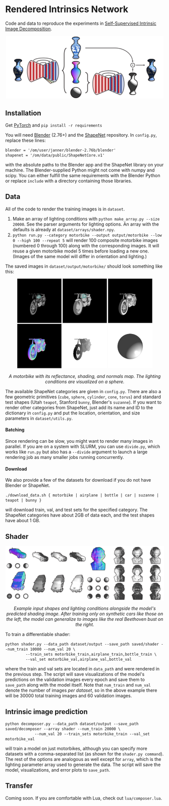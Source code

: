 # Rendered Intrinsics Network
Code and data to reproduce the experiments in [Self-Supervised Intrinsic Image Decomposition](http://people.csail.mit.edu/janner/papers/intrinsic_nips_2017.pdf).

<p align="center">
    <img src='git/figures/intrinsic.png' width='500'/>
</p>

## Installation
Get [PyTorch](http://pytorch.org/) and `pip install -r requirements`

You will need [Blender](https://www.blender.org/) (2.76+) and the [ShapeNet](https://www.shapenet.org/) repository. In `config.py`, replace these lines:
```
blender = '/om/user/janner/blender-2.76b/blender'
shapenet = '/om/data/public/ShapeNetCore.v1'
```
with the absolute paths to the Blender app and the ShapeNet library on your machine. The Blender-supplied Python might not come with numpy and scipy. You can either fulfill the same requirements with the Blender Python or replace `include` with a directory containing those libraries. 

## Data

All of the code to render the training images is in `dataset`. 
1. Make an array of lighting conditions with `python make_array.py --size 20000`. See the parser arguments for lighting options. An array with the defaults is already at `dataset/arrays/shader.npy`.
2. `python run.py --category motorbike --output output/motorbike --low 0 --high 100 --repeat 5` will render 100 composite motorbike images (numbered 0 through 100) along with the corresponding images. It will reuse a given motorbike model 5 times before loading a new one. (Images of the same model will differ in orientation and lighting.) 

The saved images in `dataset/output/motorbike/` should look something like this:

<p align="center">
    <img src='git/shapenet/96_composite.png' width='140'/>
    <img src='git/shapenet/96_albedo.png' width='140'/>
    <img src='git/shapenet/96_shading.png' width='140'/>
    <img src='git/shapenet/96_normals.png' width='140'/>
    <img src='git/shapenet/96_depth.png' width='140'/>
    <img src='git/shapenet/96_lights.png' width='140'/> 
</p>
<p align="center">
    <em> A motorbike with its reflectance, shading, and normals map. The lighting conditions are visualized on a sphere.</em>
</p>

The available ShapeNet categories are given in `config.py`. There are also a few geometric primitives (`cube`, `sphere`, `cylinder`, `cone`, `torus`) and standard test shapes (Utah `teapot`, Stanford `bunny`, Blender's `suzanne`). If you want to render other categories from ShapeNet, just add its name and ID to the dictionary in `config.py` and put the location, orientation, and size parameters in `dataset/utils.py`.

#### Batching
Since rendering can be slow, you might want to render many images in parallel. If you are on a system with SLURM, you can use `divide.py`, which works like `run.py` but also has a `--divide` argument to launch a large rendering job as many smaller jobs running concurrently.

#### Download
We also provide a few of the datasets for download if you do not have Blender or ShapeNet. 
```
./download_data.sh { motorbike | airplane | bottle | car | suzanne | teapot | bunny }
``` 
will download train, val, and test sets for the specified category. The ShapeNet categories have about 2GB of data each, and the test shapes have about 1 GB. 

## Shader

<p align="center">
    <img src='git/figures/shader.png' width='750'/>
</p>
<p align="center">
    <em> Example input shapes and lighting conditions alongside the model's predicted shading image. After training only on synthetic cars like those on the left, the model can generalize to images like the real Beethoven bust on the right.</em>
</p>

To train a differentiable shader:
```
python shader.py --data_path dataset/output --save_path saved/shader --num_train 10000 --num_val 20 \
		 --train_sets motorbike_train,airplane_train,bottle_train \
		 --val_set motorbike_val,airplane_val,bottle_val
```
where the train and val sets are located in `data_path` and were rendered in the previous step. The script will save visualizations of the model's predictions on the validation images every epoch and save them to `save_path` along with the model itself. Note that `num_train` and `num_val` denote the number of images <i>per dataset</i>, so in the above example there will be 30000 total training images and 60 validation images.

## Intrinsic image prediction

```
python decomposer.py --data_path dataset/output --save_path saved/decomposer --array shader --num_train 20000 \
		     --num_val 20 --train_sets motorbike_train --val_set motorbike_val
```

will train a model on just motorbikes, although you can specify more datasets with a comma-separated list (as shown for the `shader.py command`). The rest of the options are analogous as well except for `array`, which is the lighting parameter array used to generate the data. The script will save the model, visualizations, and error plots to `save_path`.

## Transfer
Coming soon. If you are comfortable with Lua, check out `lua/composer.lua`. 

